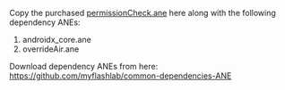 Copy the purchased [permissionCheck.ane](https://www.myflashlabs.com/product/native-access-permission-check-settings-menu-air-native-extension/) here along with the following dependency ANEs:

1. androidx_core.ane
2. overrideAir.ane

Download dependency ANEs from here: https://github.com/myflashlab/common-dependencies-ANE
